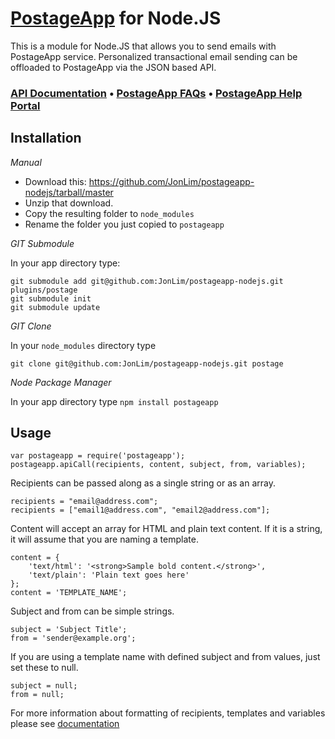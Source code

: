 [PostageApp](http://postageapp.com) for Node.JS
===================================================

This is a module for Node.JS that allows you to send emails with PostageApp service.
Personalized transactional email sending can be offloaded to PostageApp via the JSON based API.

### [API Documentation](http://help.postageapp.com/faqs/api) &bull; [PostageApp FAQs](http://help.postageapp.com/faqs) &bull; [PostageApp Help Portal](http://help.postageapp.com)

Installation
------------

_Manual_

- Download this: https://github.com/JonLim/postageapp-nodejs/tarball/master
- Unzip that download.
- Copy the resulting folder to `node_modules`
- Rename the folder you just copied to `postageapp`

_GIT Submodule_

In your app directory type:
<pre><code>git submodule add git@github.com:JonLim/postageapp-nodejs.git plugins/postage
git submodule init
git submodule update
</code></pre>

_GIT Clone_

In your `node_modules` directory type
<pre><code>git clone git@github.com:JonLim/postageapp-nodejs.git postage</code></pre>

_Node Package Manager_

In your app directory type
`npm install postageapp`

Usage
-----

    var postageapp = require('postageapp');
    postageapp.apiCall(recipients, content, subject, from, variables);
    
Recipients can be passed along as a single string or as an array.

    recipients = "email@address.com";
    recipients = ["email1@address.com", "email2@address.com"];
    
Content will accept an array for HTML and plain text content. If it is a string, it will assume that you are naming a template.

    content = {
    	'text/html': '<strong>Sample bold content.</strong>',
    	'text/plain': 'Plain text goes here'
    };
    content = 'TEMPLATE_NAME';
    
Subject and from can be simple strings.

    subject = 'Subject Title';
    from = 'sender@example.org';

If you are using a template name with defined subject and from values, just set these to null.

	subject = null;
	from = null;
    
For more information about formatting of recipients, templates and variables please see [documentation](http://help.postageapp.com/kb/api/send_message)